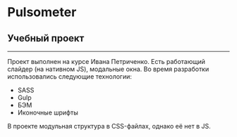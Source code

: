 # Pulsometer
## Учебный проект
---
Проект выполнен на курсе Ивана Петриченко. Есть работающий слайдер (на нативном JS), модальные окна.
Во время разработки использовались следующие технологии:
- SASS
- Gulp
- БЭМ
- Иконочные шрифты

В проекте модульная структура в CSS-файлах, однако её нет в JS.
